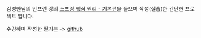 김영한님의 인프런 강의 [스프링 핵심 원리 - 기본편](https://www.inflearn.com/course/스프링-핵심-원리-기본편)을 들으며 작성(실습)한 간단한 프로젝트 입니다.

수강하며 작성한 필기는 -> [github](https://github.com/melangyun/study/blob/main/Study/server/JVM/Spring/%EC%8A%A4%ED%94%84%EB%A7%81%20%EC%9E%85%EB%AC%B8.md)
